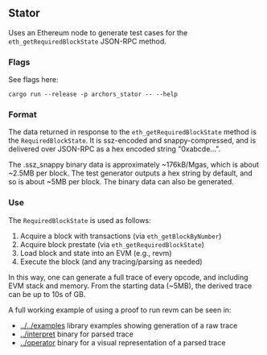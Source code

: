 ## Stator

Uses an Ethereum node to generate test cases for the `eth_getRequiredBlockState` JSON-RPC method.

### Flags
See flags here:
```command
cargo run --release -p archors_stator -- --help
```

### Format

The data returned in response to the `eth_getRequiredBlockState` method is the
`RequiredBlockState`. It is ssz-encoded and snappy-compressed, and is delivered over JSON-RPC
as a hex encoded string "0xabcde...".

The .ssz_snappy binary data is approximately ~176kB/Mgas, which is about ~2.5MB per block.
The test generator outputs a hex string by default, and so is about ~5MB per block. The
binary data can also be generated.

### Use

The `RequiredBlockState` is used as follows:

1. Acquire a block with transactions (via `eth_getBlockByNumber`)
2. Acquire block prestate (via `eth_getRequiredBlockState`)
3. Load block and state into an EVM (e.g., revm)
4. Execute the block (and any tracing/parsing as needed)

In this way, one can generate a full trace of every opcode, and including EVM stack and memory.
From the starting data (~5MB), the derived trace can be up to 10s of GB.

A full working example of using a proof to run revm can be seen in:
- [../../examples](../../examples/09_use_proof.rs) library examples showing generation of a raw trace
- [../interpret](../interpret/README.md) binary for parsed trace
- [../operator](../operator/README.md) binary for a visual representation of a parsed trace